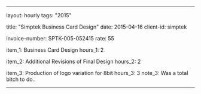 ---

layout: hourly
tags: "2015"

title:  "Simptek Business Card Design"
date:   2015-04-16
client-id: simptek

invoice-number: SPTK-005-052415
rate: 55

item_1: Business Card Design
hours_1: 2

item_2: Additional Revisions of Final Design
hours_2: 2

item_3: Production of logo variation for 8bit
hours_3: 3
note_3: Was a total bitch to do..

---